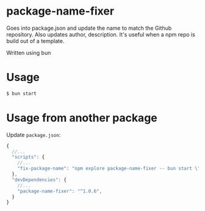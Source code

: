 # package-name-fixer
Goes into package.json and update the name to match the Github repository. Also updates author, description. It's useful when a npm repo is build out of a template.

Written using bun

# Usage

```bash
$ bun start
```

# Usage from another package

Update `package.json`:
```js
{
  //...
  "scripts": {
    //...
    "fix-package-name": "npm explore package-name-fixer -- bun start \"$(pwd)\""
  },
  "devDependencies": {
    //...
    "package-name-fixer": "^1.0.6",
  }
}
```
